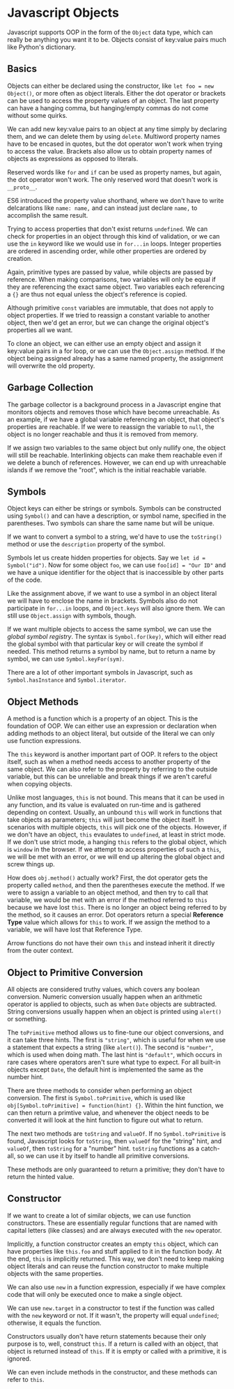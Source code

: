 # Javascript Objects

Javascript supports OOP in the form of the `Object` data type, which can really be anything you want it to be. Objects consist of key:value pairs much like Python's dictionary. 

## Basics
Objects can either be declared using the constructor, like `let foo = new Object()`, or more often as object literals. Either the dot operator or brackets can be used to access the property values of an object. The last property can have a hanging comma, but hanging/empty commas do not come without some quirks.

We can add new key:value pairs to an object at any time simply by declaring them, and we can delete them by using `delete`. Multiword property names have to be encased in quotes, but the dot operator won't work when trying to access the value. Brackets also allow us to obtain property names of objects as expressions as opposed to literals.

Reserved words like `for` and `if` can be used as property names, but again, the dot operator won't work. The only reserved word that doesn't work is `__proto__`. 

ES6 introduced the property value shorthand, where we don't have to write delcarations like `name: name,` and can instead just declare `name,` to accomplish the same result.

Trying to access properties that don't exist returns `undefined`. We can check for properties in an object through this kind of validation, or we can use the `in` keyword like we would use in `for...in` loops. Integer properties are ordered in ascending order, while other properties are ordered by creation.

Again, primitive types are passed by value, while objects are passed by reference. When making comparisons, two variables will only be equal if they are referencing the exact same object. Two variables each referencing a `{}` are thus not equal unless the object's reference is copied.

Although primitive `const` variables are immutable, that does not apply to object properties. If we tried to reassign a constant variable to another object, then we'd get an error, but we can change the original object's properties all we want.

To clone an object, we can either use an empty object and assign it key:value pairs in a for loop, or we can use the `Object.assign` method. If the object being assigned already has a same named property, the assignment will overwrite the old property.

## Garbage Collection
The garbage collector is a background process in a Javascript engine that monitors objects and removes those which have become unreachable. As an example, if we have a global variable referencing an object, that object's properties are reachable. If we were to reassign the variable to `null`, the object is no longer reachable and thus it is removed from memory.

If we assign two variables to the same object but only nullify one, the object will still be reachable. Interlinking objects can make them reachable even if we delete a bunch of references. However, we can end up with unreachable islands if we remove the "root", which is the initial reachable variable.

## Symbols
Object keys can either be strings or symbols. Symbols can be constructed using `Symbol()` and can have a description, or symbol name, specified in the parentheses. Two symbols can share the same name but will be unique.

If we want to convert a symbol to a string, we'd have to use the `toString()` method or use the `description` property of the symbol.

Symbols let us create hidden properties for objects. Say we `let id = Symbol("id")`. Now for some object `foo`, we can use `foo[id] = "Our ID"` and we have a unique identifier for the object that is inaccessible by other parts of the code.

Like the assignment above, if we want to use a symbol in an object literal we will have to enclose the name in brackets. Symbols also do not participate in `for...in` loops, and `Object.keys` will also ignore them. We can still use `Object.assign` with symbols, though.

If we want multiple objects to access the same symbol, we can use the *global symbol registry*. The syntax is `Symbol.for(key)`, which will either read the global symbol with that particular key or will create the symbol if needed. This method returns a symbol by name, but to return a name by symbol, we can use `Symbol.keyFor(sym)`.

There are a lot of other important symbols in Javascript, such as `Symbol.hasInstance` and `Symbol.iterator`.

## Object Methods
A method is a function which is a property of an object. This is the foundation of OOP. We can either use an expression or declaration when adding methods to an object literal, but outside of the literal we can only use function expressions.

The `this` keyword is another important part of OOP. It refers to the object itself, such as when a method needs access to another property of the same object. We can also refer to the property by referring to the outside variable, but this can be unreliable and break things if we aren't careful when copying objects.

Unlike most languages, `this` is not bound. This means that it can be used in any function, and its value is evaluated on run-time and is gathered depending on context. Usually, an unbound `this` will work in functions that take objects as parameters; `this` will just become the object itself. In scenarios with multiple objects, `this` will pick one of the objects. However, if we don't have an object, `this` evaulates to `undefined`, at least in strict mode. If we don't use strict mode, a hanging `this` refers to the global object, which is `window` in the browser. If we attempt to access properties of such a `this`, we will be met with an error, or we will end up altering the global object and screw things up.

How does `obj.method()` actually work? First, the dot operator gets the property called `method`, and then the parentheses execute the method. If we were to assign a variable to an object method, and then try to call that variable, we would be met with an error if the method referred to `this` because we have lost `this`. There is no longer an object being referred to by the method, so it causes an error. Dot operators return a special **Reference Type** value which allows for `this` to work. If we assign the method to a variable, we will have lost that Reference Type. 

Arrow functions do not have their own `this` and instead inherit it directly from the outer context.

## Object to Primitive Conversion
All objects are considered truthy values, which covers any boolean conversion. Numeric conversion usually happen when an arithmetic operator is applied to objects, such as when `Date` objects are subtracted. String conversions usually happen when an object is printed using `alert()` or something.

The `toPrimitive` method allows us to fine-tune our object conversions, and it can take three hints. The first is `"string"`, which is useful for when we use a statement that expects a string (like `alert()`). The second is `"number"`, which is used when doing math. The last hint is `"default"`, which occurs in rare cases where operators aren't sure what type to expect. For all built-in objects except `Date`, the default hint is implemented the same as the number hint.

There are three methods to consider when performing an object conversion. The first is `Symbol.toPrimitive`, which is used like `obj[Symbol.toPrimitive] = function(hint) {}`. Within the hint function, we can then return a primtive value, and whenever the object needs to be converted it will look at the hint function to figure out what to return.

The next two methods are `toString` and `valueOf`. If no `Symbol.toPrimitive` is found, Javascript looks for `toString`, then `valueOf` for the "string" hint, and `valueOf`, then `toString` for a "number" hint. `toString` functions as a catch-all, so we can use it by itself to handle all primitive conversions.

These methods are only guaranteed to return a primitive; they don't have to return the hinted value.

## Constructor
If we want to create a lot of similar objects, we can use function constructors. These are essentially regular functions that are named with capital letters (like classes) and are always executed with the `new` operator. 

Implicitly, a function constructor creates an empty `this` object, which can have properties like `this.foo` and stuff applied to it in the function body. At the end, `this` is implicitly returned. This way, we don't need to keep making object literals and can reuse the function constructor to make multiple objects with the same properties.

We can also use `new` in a function expression, especially if we have complex code that will only be executed once to make a single object.

We can use `new.target` in a constructor to test if the function was called with the `new` keyword or not. If it wasn't, the property will equal `undefined`; otherwise, it equals the function.

Constructors usually don't have return statements because their only purpose is to, well, construct `this`. If a return is called with an object, that object is returned instead of `this`. If it is empty or called with a primitive, it is ignored.

We can even include methods in the constructor, and these methods can refer to `this`.